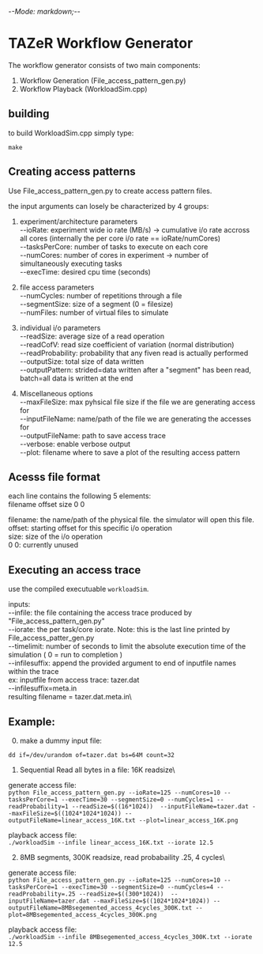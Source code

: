 -*-Mode: markdown;-*-

TAZeR Workflow Generator
============================================================

The workflow generator consists of two main components:

1. Workflow Generation (File_access_pattern_gen.py)
2. Workflow Playback (WorkloadSim.cpp)


building
-----------
to build WorkloadSim.cpp simply type:

`make`


Creating access patterns
-------------------------
Use File_access_pattern_gen.py to create access pattern files. 

the input arguments can losely be characterized by 4 groups:  

1. experiment/architecture parameters\
    --ioRate: experiment wide io rate (MB/s) -> cumulative i/o rate accross all cores (internally the per core i/o rate == ioRate/numCores)\
    --tasksPerCore: number of tasks to execute on each core \
    --numCores: number of cores in experiment -> number of simultaneously executing tasks\
    --execTime: desired cpu time (seconds)

2. file access parameters\
    --numCycles: number of repetitions through a file\
    --segmentSize: size of a segment (0 = filesize)\
    --numFiles: number of virtual files to simulate

4. individual i/o parameters\
    --readSize: average size of a read operation\
    --readCofV: read size coefficient of variation (normal distribution)\
    --readProbability: probability that any fiven read is actually performed \
    --outputSize: total size of data written\
    --outputPattern: strided=data written after a "segment" has been read, batch=all data is written at the end

3. Miscellaneous options\
    --maxFileSize: max pyhsical file size if the file we are generating access for \
    --inputFileName: name/path of the file we are generating the accesses for\
    --outputFileName: path to save access trace\
    --verbose: enable verbose output\
    --plot: filename where to save a plot of the resulting access pattern


Acesss file format
------------------------
each line contains the following 5 elements:  
filename offset size 0 0


filename: the name/path of the physical file. the simulator will open this file.\
offset: starting offset for this specific i/o operation\
size: size of the i/o operation\
0 0: currently unused

Executing an access trace
--------------------------
use the compiled executuable `workloadSim`.

inputs:\
--infile: the file containing the access trace produced by "File_access_pattern_gen.py"\
--iorate: the per task/core iorate. Note: this is the last line printed by File_access_patter_gen.py \
--timelimit: number of seconds to limit the absolute execution time of the simulation ( 0 = run to completion )\
--infilesuffix: append the provided argument to end of inputfile names within the trace\
    ex: inputfile from access trace: tazer.dat \
        --infilesuffix=meta.in \
        resulting filename = tazer.dat.meta.in\


Example:
------------
0. make a dummy input file:

`dd if=/dev/urandom of=tazer.dat bs=64M count=32`

1. Sequential Read all bytes in a file: 16K readsize\

generate access file:\
`python File_access_pattern_gen.py --ioRate=125 --numCores=10 --tasksPerCore=1 --execTime=30 --segmentSize=0 --numCycles=1 --readProbability=1 --readSize=$((16*1024))  --inputFileName=tazer.dat --maxFileSize=$((1024*1024*1024)) --outputFileName=linear_access_16K.txt --plot=linear_access_16K.png`

playback access file:\
`./workloadSim --infile linear_access_16K.txt --iorate 12.5`

2. 8MB segments, 300K readsize, read probabaility .25, 4 cycles\

generate access file:\
`python File_access_pattern_gen.py --ioRate=125 --numCores=10 --tasksPerCore=1 --execTime=30 --segmentSize=0 --numCycles=4 --readProbability=.25 --readSize=$((300*1024))  --inputFileName=tazer.dat --maxFileSize=$((1024*1024*1024)) --outputFileName=8MBsegemented_access_4cycles_300K.txt --plot=8MBsegemented_access_4cycles_300K.png`

playback access file:\
`./workloadSim --infile 8MBsegemented_access_4cycles_300K.txt --iorate 12.5`
